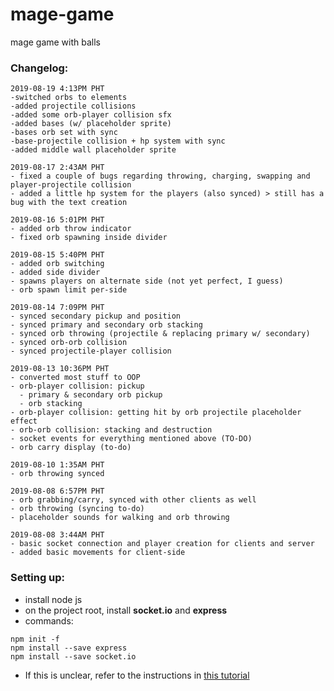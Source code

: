 # mage-game
mage game with balls

### Changelog: 

```
2019-08-19 4:13PM PHT
-switched orbs to elements
-added projectile collisions
-added some orb-player collision sfx
-added bases (w/ placeholder sprite)
-bases orb set with sync
-base-projectile collision + hp system with sync
-added middle wall placeholder sprite
```

```
2019-08-17 2:43AM PHT
- fixed a couple of bugs regarding throwing, charging, swapping and player-projectile collision
- added a little hp system for the players (also synced) > still has a bug with the text creation
```

```
2019-08-16 5:01PM PHT
- added orb throw indicator
- fixed orb spawning inside divider
```

```
2019-08-15 5:40PM PHT
- added orb switching
- added side divider
- spawns players on alternate side (not yet perfect, I guess)
- orb spawn limit per-side
```

```
2019-08-14 7:09PM PHT
- synced secondary pickup and position
- synced primary and secondary orb stacking
- synced orb throwing (projectile & replacing primary w/ secondary)
- synced orb-orb collision
- synced projectile-player collision
```

```
2019-08-13 10:36PM PHT
- converted most stuff to OOP
- orb-player collision: pickup
  - primary & secondary orb pickup
  - orb stacking
- orb-player collision: getting hit by orb projectile placeholder effect
- orb-orb collision: stacking and destruction
- socket events for everything mentioned above (TO-DO)
- orb carry display (to-do)
```

```
2019-08-10 1:35AM PHT
- orb throwing synced
```

```
2019-08-08 6:57PM PHT
- orb grabbing/carry, synced with other clients as well
- orb throwing (syncing to-do)
- placeholder sounds for walking and orb throwing
```

```
2019-08-08 3:44AM PHT
- basic socket connection and player creation for clients and server
- added basic movements for client-side
```
### Setting up:
- install node js
- on the project root, install **socket.io** and **express**
- commands:
```
npm init -f
npm install --save express
npm install --save socket.io
```
- If this is unclear, refer to the instructions in [this tutorial](https://gamedevacademy.org/create-a-basic-multiplayer-game-in-phaser-3-with-socket-io-part-1/)
